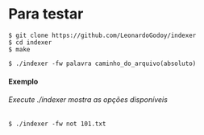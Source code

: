 # Para testar

```shell
$ git clone https://github.com/LeonardoGodoy/indexer
$ cd indexer
$ make
```

```shell
$ ./indexer -fw palavra caminho_do_arquivo(absoluto)
```

#### Exemplo

###### Execute ./indexer mostra as opções disponíveis

```shell
$ ./indexer -fw not 101.txt
```
